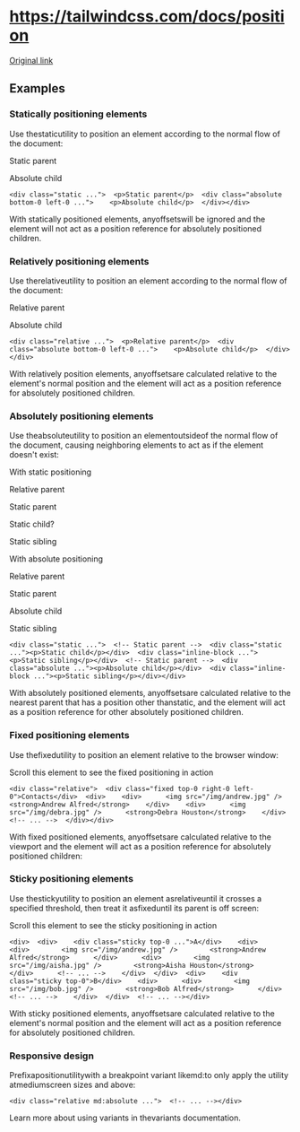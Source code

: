 # https://tailwindcss.com/docs/position

[Original link](https://tailwindcss.com/docs/position)

## Examples

### Statically positioning elements

Use thestaticutility to position an element according to the normal flow of the document:

Static parent

Absolute child

```
<div class="static ...">  <p>Static parent</p>  <div class="absolute bottom-0 left-0 ...">    <p>Absolute child</p>  </div></div>
```

With statically positioned elements, anyoffsetswill be ignored and the element will not act as a position reference for absolutely positioned children.

### Relatively positioning elements

Use therelativeutility to position an element according to the normal flow of the document:

Relative parent

Absolute child

```
<div class="relative ...">  <p>Relative parent</p>  <div class="absolute bottom-0 left-0 ...">    <p>Absolute child</p>  </div></div>
```

With relatively position elements, anyoffsetsare calculated relative to the element's normal position and the element will act as a position reference for absolutely positioned children.

### Absolutely positioning elements

Use theabsoluteutility to position an elementoutsideof the normal flow of the document, causing neighboring elements to act as if the element doesn't exist:

With static positioning

Relative parent

Static parent

Static child?

Static sibling

With absolute positioning

Relative parent

Static parent

Absolute child

Static sibling

```
<div class="static ...">  <!-- Static parent -->  <div class="static ..."><p>Static child</p></div>  <div class="inline-block ..."><p>Static sibling</p></div>  <!-- Static parent -->  <div class="absolute ..."><p>Absolute child</p></div>  <div class="inline-block ..."><p>Static sibling</p></div></div>
```

With absolutely positioned elements, anyoffsetsare calculated relative to the nearest parent that has a position other thanstatic, and the element will act as a position reference for other absolutely positioned children.

### Fixed positioning elements

Use thefixedutility to position an element relative to the browser window:

Scroll this element to see the fixed positioning in action

```
<div class="relative">  <div class="fixed top-0 right-0 left-0">Contacts</div>  <div>    <div>      <img src="/img/andrew.jpg" />      <strong>Andrew Alfred</strong>    </div>    <div>      <img src="/img/debra.jpg" />      <strong>Debra Houston</strong>    </div>    <!-- ... -->  </div></div>
```

With fixed positioned elements, anyoffsetsare calculated relative to the viewport and the element will act as a position reference for absolutely positioned children:

### Sticky positioning elements

Use thestickyutility to position an element asrelativeuntil it crosses a specified threshold, then treat it asfixeduntil its parent is off screen:

Scroll this element to see the sticky positioning in action

```
<div>  <div>    <div class="sticky top-0 ...">A</div>    <div>      <div>        <img src="/img/andrew.jpg" />        <strong>Andrew Alfred</strong>      </div>      <div>        <img src="/img/aisha.jpg" />        <strong>Aisha Houston</strong>      </div>      <!-- ... -->    </div>  </div>  <div>    <div class="sticky top-0">B</div>    <div>      <div>        <img src="/img/bob.jpg" />        <strong>Bob Alfred</strong>      </div>      <!-- ... -->    </div>  </div>  <!-- ... --></div>
```

With sticky positioned elements, anyoffsetsare calculated relative to the element's normal position and the element will act as a position reference for absolutely positioned children.

### Responsive design

Prefixapositionutilitywith a breakpoint variant likemd:to only apply the utility atmediumscreen sizes and above:

```
<div class="relative md:absolute ...">  <!-- ... --></div>
```

Learn more about using variants in thevariants documentation.
